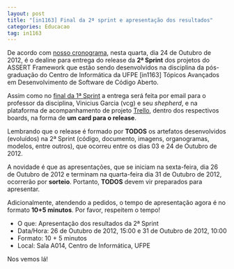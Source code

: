 ```yaml
---
layout: post
title: "[in1163] Final da 2ª sprint e apresentação dos resultados"
categories: Educacao
tag: in1163
---
```


De acordo com [nosso cronograma](https://docs.google.com/spreadsheet/pub?key=0Aht1VZoj3lGudFhnUHhTekJuc3ZIQU5ZLTdUMGhmNEE&amp;output=html), nesta quarta, dia 24 de Outubro de 2012, é o dealine para entrega do release da **2ª Sprint** dos projetos do ASSERT Framework que estão sendo desenvolvidos na disciplina da pós-graduação do Centro de Informática da UFPE [in1163] Tópicos Avançados em Desenvolvimento de Software de Código Aberto.

Assim como no [final da 1ª Sprint](http://assertlab.com/post/32754449032/in1163-final-da-1-sprint-e-apresentacao-dos) a entrega será feita por email para o professor da disciplina, Vinicius Garcia (vcg) e seu _shepherd_, e na plataforma de acompanhamento de projeto [Trello](http://www.trello.com), dentro dos respectivos boards, na forma de **um card para o release**.

Lembrando que o release é formado por **TODOS** os artefatos desenvolvidos (evoluídos) na 2ª Sprint (código, documento, imagens, organogramas, modelos, entre outros), que ocorreu entre os dias 03 e 24 de Outubro de 2012.

A novidade é que as apresentações, que se iniciam na sexta-feira, dia 26 de Outubro de 2012 e terminam na quarta-feira dia 31 de Outubro de 2012, ocorrerão por **sorteio**. Portanto, **TODOS** devem vir preparados para apresentar.

Adicionalmente, atendendo a pedidos, o tempo de apresentação agora é no formato **10+5 minutos**. Por favor, respeitem o tempo!

*   O que: Apresentação dos resultados da 2ª Sprint
*   Data/Hora: 26 de Outubro de 2012, 15:00 e&nbsp;31 de Outubro de 2012, 10:00
*   Formato: 10 + 5 minutos
*   Local: Sala A014, Centro de Informática, UFPE

Nos vemos lá!
